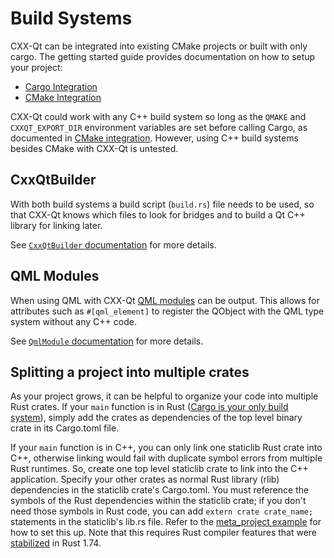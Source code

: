 <!--
SPDX-FileCopyrightText: 2022 Klarälvdalens Datakonsult AB, a KDAB Group company <info@kdab.com>
SPDX-FileContributor: Andrew Hayzen <andrew.hayzen@kdab.com>

SPDX-License-Identifier: MIT OR Apache-2.0
-->

# Build Systems

CXX-Qt can be integrated into existing CMake projects or built with only cargo. The getting started guide provides documentation on how to setup your project:

  * [Cargo Integration](../getting-started/4-cargo-executable.md)
  * [CMake Integration](../getting-started/5-cmake-integration.md)

CXX-Qt could work with any C++ build system so long as the `QMAKE` and `CXXQT_EXPORT_DIR` environment variables are set before calling Cargo,
as documented in [CMake integration](../getting-started/5-cmake-integration.md). However, using C++ build systems besides CMake with CXX-Qt is untested.

## CxxQtBuilder

With both build systems a build script (`build.rs`) file needs to be used,
so that CXX-Qt knows which files to look for bridges and to build a Qt C++ library for linking later.

See [`CxxQtBuilder` documentation](https://docs.rs/cxx-qt-build/latest/cxx_qt_build/struct.CxxQtBuilder.html) for more details.

## QML Modules

When using QML with CXX-Qt [QML modules](https://doc.qt.io/qt-6/qtqml-writing-a-module.html) can be output.
This allows for attributes such as `#[qml_element]` to register the QObject with the QML type system without any C++ code.

See [`QmlModule` documentation](https://docs.rs/cxx-qt-build/latest/cxx_qt_build/struct.QmlModule.html) for more details.

## Splitting a project into multiple crates

As your project grows, it can be helpful to organize your code into multiple Rust crates. If your `main` function is
in Rust ([Cargo is your only build system](../getting-started/4-cargo-executable.md)), simply add the crates as
dependencies of the top level binary crate in its Cargo.toml file.

If your `main` function is in C++, you can only link one staticlib Rust crate into C++, otherwise linking
would fail with duplicate symbol errors from multiple Rust runtimes. So, create one top level staticlib crate to link
into the C++ application. Specify your other crates as normal Rust library (rlib) dependencies
in the staticlib crate's Cargo.toml. You must reference the symbols of the Rust dependencies within the staticlib crate;
if you don't need those symbols in Rust code, you can add `extern crate crate_name;` statements in the staticlib's lib.rs file.
Refer to the [meta_project example](https://github.com/KDAB/cxx-qt/blob/main/examples/meta_project) for how to set this up.
Note that this requires Rust compiler features that were [stabilized](https://github.com/rust-lang/rust/pull/113301)
in Rust 1.74.
